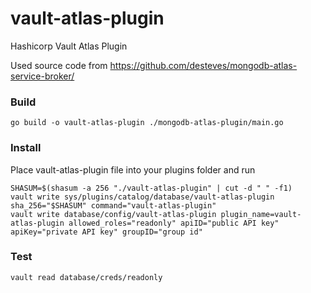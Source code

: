 # vault-atlas-plugin
Hashicorp Vault Atlas Plugin

Used source code from https://github.com/desteves/mongodb-atlas-service-broker/

### Build
```
go build -o vault-atlas-plugin ./mongodb-atlas-plugin/main.go
```

### Install
Place vault-atlas-plugin file into your plugins folder and run
```
SHASUM=$(shasum -a 256 "./vault-atlas-plugin" | cut -d " " -f1)
vault write sys/plugins/catalog/database/vault-atlas-plugin sha_256="$SHASUM" command="vault-atlas-plugin"
vault write database/config/vault-atlas-plugin plugin_name=vault-atlas-plugin allowed_roles="readonly" apiID="public API key" apiKey="private API key" groupID="group id"
```

### Test
```
vault read database/creds/readonly
```
